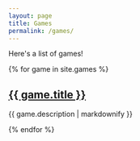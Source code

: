 ```yaml
---
layout: page
title: Games
permalink: /games/
---
```


Here's a list of games!

{% for game in site.games %}
  <h2>
    <a href="{{ game.url }}">
      {{ game.title }}
    </a>
  </h2>
  <p>{{ game.description | markdownify }}</p>
{% endfor %}

[jekyll-organization]: https://github.com/jekyll
